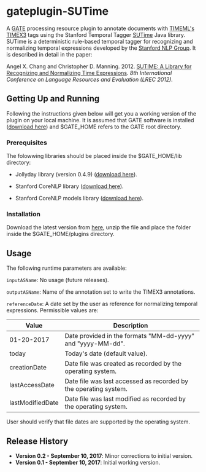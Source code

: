 # gateplugin-SUTime

A [GATE](https://gate.ac.uk) processing resource plugin to annotate documents with [TIMEML's TIMEX3](http://www.timeml.org/tempeval2/tempeval2-trial/guidelines/timex3guidelines-072009.pdf) tags using the Stanford Temporal Tagger [SUTime](https://nlp.stanford.edu/software/sutime.shtml) Java library. SUTime is a deterministic rule-based temporal tagger for recognizing and normalizing temporal expressions developed by the [Stanford NLP Group](https://nlp.stanford.edu). It is described in detail in the paper: 

Angel X. Chang and Christopher D. Manning. 2012. [SUTIME: A Library for Recognizing and Normalizing Time Expressions](https://nlp.stanford.edu/pubs/lrec2012-sutime.pdf). *8th International Conference on Language Resources and Evaluation (LREC 2012).*

## Getting Up and Running

Following the instructions given below will get you a working version of the plugin on your local machine. It is assumed that GATE software is installed ([download here](https://gate.ac.uk/download/)) and $GATE_HOME refers to the GATE root directory.

### Prerequisites

The folowwing libraries should be placed inside the $GATE_HOME/lib directory: 
- Jollyday library (version 0.4.9) ([download here](http://central.maven.org/maven2/de/jollyday/jollyday/0.4.9/jollyday-0.4.9.jar)).

- Stanford CoreNLP library ([download here](http://central.maven.org/maven2/edu/stanford/nlp/stanford-corenlp/3.8.0/stanford-corenlp-3.8.0.jar)).

- Stanford CoreNLP models library ([download here](http://central.maven.org/maven2/edu/stanford/nlp/stanford-corenlp/3.8.0/stanford-corenlp-3.8.0-models.jar)).

### Installation

Download the latest version from [here](https://github.com/pkourdis/gateplugin-SUTime/releases), unzip the file and place the folder inside the $GATE_HOME/plugins directory.

## Usage

The following runtime parameters are available:

`inputASName`: No usage (future releases).

`outputASName`: Name of the annotation set to write the TIMEX3 annotations.
 
`referenceDate`: A date set by the user as reference for normalizing temporal expressions. Permissible values are:

| Value  | Description |
| -----  | ----------- |
|  01-20-2017  | Date provided in the formats "MM-dd-yyyy" and "yyyy-MM-dd". |
| today  | Today's date (default value). |
| creationDate | Date file was created as recorded by the operating system. |
| lastAccessDate | Date file was last accessed as recorded by the operating system. |
| lastModifiedDate |Date file was last modified as recorded by the operating system. |


User should verify that file dates are supported by the operating system.

## Release History

* **Version 0.2 - September 10, 2017**: Minor corrections to initial version.
* **Version 0.1 - September 10, 2017**: Initial working version.